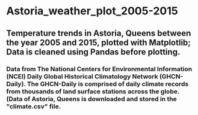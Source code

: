 # Astoria_weather_plot_2005-2015

## Temperature trends in Astoria, Queens between the year 2005 and 2015, plotted with Matplotlib; Data is cleaned using Pandas before plotting. 

### Data from The National Centers for Environmental Information (NCEI) Daily Global Historical Climatology Network (GHCN-Daily). The GHCN-Daily is comprised of daily climate records from thousands of land surface stations across the globe. (Data of Astoria, Queens is downloaded and stored in the "climate.csv" file. 



